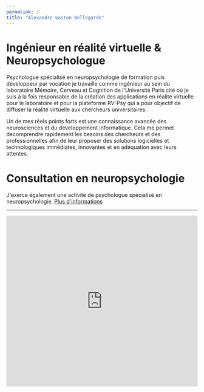 ```yaml
---
permalink: /
title: "Alexandre Gaston-Bellegarde"
---
```


Ingénieur en réalité virtuelle & Neuropsychologue
======

Psychologue spécialisé en neuropsychologie de formation puis développeur par vocation je travaille comme ingénieur au sein du laboratoire Mémoire, Cerveau et Cognition de l'Université  Paris cité où je suis à la fois responsable de la création des applications en réalité virtuelle pour le laboratoire et pour la plateforme RV-Psy qui a pour objectif de diffuser la réalité virtuelle aux chercheurs universitaires.

Un de mes réels points forts est une connaissance avancée des neurosciences et du développement informatique. Cela me permet decomprendre rapidement les besoins des chercheurs et des professionnelles afin de leur proposer des solutions logicielles et technologiques immédiates, innovantes et en adéquation avec leurs attentes.

Consultation en neuropsychologie
======
J'exerce également une activité de psychologue spécialisé en neuropsychologie. [Plus d'informations](https://alexandregastonbellegarde.github.io//talks/)



------

<iframe src="https://maps.google.com/maps?q=12%20Av.%20de%20la%20Grande%20Arm%C3%A9e%2075017%20Paris&output=embed" width="600" height="450" style="border:0;width:100%;" allowfullscreen loading="lazy"></iframe>
